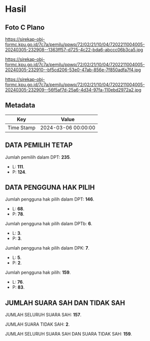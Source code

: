 # Hasil

## Foto C Plano

https://sirekap-obj-formc.kpu.go.id/7c7a/pemilu/ppwp/72/02/21/10/04/7202211004005-20240305-232908--1363ff57-d725-4c22-bda6-abccc06b3ca5.jpg

https://sirekap-obj-formc.kpu.go.id/7c7a/pemilu/ppwp/72/02/21/10/04/7202211004005-20240305-232910--bf5cd206-53e0-47ab-856e-7f850adfa7f4.jpg

https://sirekap-obj-formc.kpu.go.id/7c7a/pemilu/ppwp/72/02/21/10/04/7202211004005-20240305-232909--56f5af7d-25a6-4d34-97fa-110ebd2972a2.jpg


## Metadata

| Key        | Value               |
| ---------- | ------------------- |
| Time Stamp | 2024-03-06 00:00:00 |


## DATA PEMILIH TETAP

Jumlah pemilih dalam DPT: **235**.
 * L: **111**.
 * P: **124**.

## DATA PENGGUNA HAK PILIH

Jumlah pengguna hak pilih dalam DPT: **146**.
 * L: **68**.
 * P: **78**.

Jumlah pengguna hak pilih dalam DPTb: **6**.
 * L: **3**.
 * P: **3**.

Jumlah pengguna hak pilih dalam DPK: **7**.
 * L: **5**.
 * P: **2**.

Jumlah pengguna hak pilih: **159**.
 * L: **76**.
 * P: **83**.

## JUMLAH SUARA SAH DAN TIDAK SAH

JUMLAH SELURUH SUARA SAH: **157**.

JUMLAH SUARA TIDAK SAH: **2**.

JUMLAH SELURUH SUARA SAH DAN SUARA TIDAK SAH: **159**.


